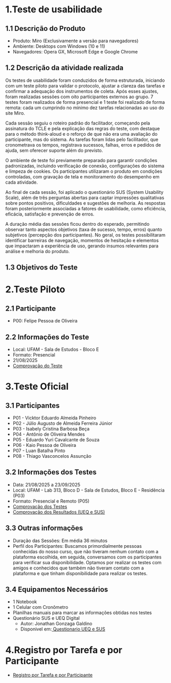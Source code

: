 # 1.Teste de usabilidade
## 1.1 Descrição do Produto
- Produto: Miro (Exclusivamente a versão para navegadores)
- Ambiente: Desktops com Windows (10 e 11)
- Navegadores: Opera GX, Microsoft Edge e Google Chrome

## 1.2 Descrição da atividade realizada
Os testes de usabilidade foram conduzidos de forma estruturada, iniciando com um teste piloto para validar o protocolo, ajustar a clareza das tarefas e confirmar a adequação dos instrumentos de coleta. Após esses ajustes, foram realizadas sessões com oito participantes externos ao grupo. 7 testes foram realizados de forma presencial e 1 teste foi realizado de forma remota: cada um cumprindo no mínimo dez tarefas relacionadas ao uso do site Miro.

Cada sessão seguiu o roteiro padrão do facilitador, começando pela assinatura do TCLE e pela explicação das regras do teste, com destaque para o método think-aloud e o reforço de que não era uma avaliação do participante, mas do sistema. As tarefas foram lidas pelo facilitador, que cronometrava os tempos, registrava sucessos, falhas, erros e pedidos de ajuda, sem oferecer suporte além do previsto.

O ambiente de teste foi previamente preparado para garantir condições padronizadas, incluindo verificação de conexão, configurações do sistema e limpeza de cookies. Os participantes utilizaram o produto em condições controladas, com gravação de tela e monitoramento do desempenho em cada atividade.

Ao final de cada sessão, foi aplicado o questionário SUS (System Usability Scale), além de três perguntas abertas para captar impressões qualitativas sobre pontos positivos, dificuldades e sugestões de melhoria. As respostas foram posteriormente associadas a fatores de usabilidade, como eficiência, eficácia, satisfação e prevenção de erros.

A duração média das sessões ficou dentro do esperado, permitindo observar tanto aspectos objetivos (taxa de sucesso, tempo, erros) quanto subjetivos (percepção dos participantes). No geral, os testes possibilitaram identificar barreiras de navegação, momentos de hesitação e elementos que impactaram a experiência de uso, gerando insumos relevantes para análise e melhoria do produto.

## 1.3 Objetivos do Teste

# 2.Teste Piloto
## 2.1 Participante
- P00: Felipe Pessoa de Oliveira
## 2.2 Informações do Teste
- Local: UFAM - Sala de Estudos - Bloco E
- Formato: Presencial
- 21/08/2025
- [Comprovação do Teste](https://drive.google.com/drive/folders/1_arZjqliuUnjPKXKDv4dkoC2UYaCK15N?usp=drive_link)

# 3.Teste Oficial
## 3.1 Participantes
- P01 - Vicktor Eduardo Almeida Pinheiro
- P02 - Júlio Augusto de Almeida Ferreira Júnior
- P03 - Isabely Cristina Barbosa Beça
- P04 - Antônio de Oliveira Mendes
- P05 - Eduardo Yuri Cavalcante de Souza
- P06 - Kaio Pessoa de Oliveira
- P07 - Luan Batalha Pinto
- P08 - Thiago Vasconcelos Assunção

## 3.2 Informações dos Testes
- Data: 21/08/2025 a 23/09/2025
- Local: UFAM - Lab 313, Bloco D - Sala de Estudos, Bloco E - Residência (P03)
- Formato: Presencial e Remoto (P05)
- [Comprovação dos Testes](https://drive.google.com/drive/folders/1KQDfRNRy9EFN1pQ7nx09EI8VBLk0tDsl?usp=drive_link)
- [Comprovação dos Resultados (UEQ e SUS)](https://drive.google.com/drive/folders/1BZZ0X7KGVSXJTGztfw8Qb0TGevWJA07X?usp=sharing)

## 3.3 Outras informações
- Duração das Sessões: Em média 36 minutos
- Perfil dos Participantes: Buscamos primordialmente pessoas conhecidas do nosso curso, que não tiveram nenhum contato com a plataforma escolhida, em seguida, conversamos com os participantes para verificar sua disponibilidade. Optamos por realizar os testes com amigos e conhecidos que também não tiveram contato com a plataforma e que tinham disponibilidade para realizar os testes.

## 3.4 Equipamentos Necessários
- 1 Notebook 
- 1 Celular com Cronômetro
- Planilhas manuais para marcar as informações obtidas nos testes
- Questionário SUS e UEQ Digital
    - Autor: Jonathan Gonzaga Galdino
    - Disponivel em:[ Questionario UEQ e SUS](https://github.com/jhonatan-gonzaga/questionario-UEQ-SUS)

# 4.Registro por Tarefa e por Participante
- [Registro por Tarefa e por Participante](https://www.notion.so/27bf84ef8262802498d3df08c7438963?v=27bf84ef826280079e4e000c0732d7e2&source=copy_link)
